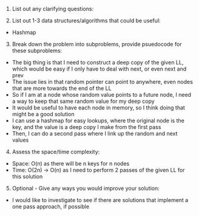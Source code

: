 1. List out any clarifying questions:


2. List out 1-3 data structures/algorithms that could be useful:
- Hashmap

3. Break down the problem into subproblems, provide psuedocode for these subproblems:
- The big thing is that I need to construct a deep copy of the given LL, which would be easy if I only have to deal with next, or even next and prev
- The issue lies in that random pointer can point to anywhere, even nodes that are more towards the end of the LL
- So if I am at a node whose random value points to a future node, I need a way to keep that same random value for my deep copy
- It would be useful to have each node in memory, so I think doing that might be a good solution
- I can use a hashmap for easy lookups, where the original node is the key, and the value is a deep copy I make from the first pass
- Then, I can do a second pass where I link up the random and next values 

4. Assess the space/time complexity:
- Space: O(n) as there will be n keys for n nodes
- Time: O(2n) -> O(n) as I need to perform 2 passes of the given LL for this solution

5. Optional - Give any ways you would improve your solution:
- I would like to investigate to see if there are solutions that implement a one pass approach, if possible